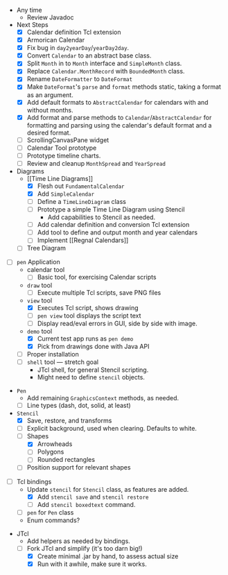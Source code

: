 - Any time
    - Review Javadoc
- Next Steps
    - [x] Calendar definition Tcl extension
    - [x] Armorican Calendar
    - [x] Fix bug in `day2yearDay`/`yearDay2day`.
    - [x] Convert `Calendar` to an abstract base class.
    - [x] Split `Month` in to `Month` interface and `SimpleMonth` class.
    - [x] Replace `Calendar.MonthRecord` with `BoundedMonth` class.
    - [x] Rename `DateFormatter` to `DateFormat`
    - [x] Make `DateFormat`'s `parse` and `format` methods static, taking a format as an argument.
    - [x] Add default formats to `AbstractCalendar` for calendars with and without months.
    - [x] Add format and parse methods to `Calendar`/`AbstractCalendar` for formatting and parsing using the calendar's default format and a desired format.
    - [ ] ScrollingCanvasPane widget
    - [ ] Calendar Tool prototype
    - [ ] Prototype timeline charts.
    - [ ] Review and cleanup `MonthSpread` and `YearSpread`
- Diagrams
    - [[Time Line Diagrams]]
        - [x] Flesh out `FundamentalCalendar`
        - [x] Add `SimpleCalendar`
        - [ ] Define a `TimeLineDiagram` class
        - [ ] Prototype a simple Time Line Diagram using Stencil
            - Add capabilities to Stencil as needed.
        - [ ] Add calendar definition and conversion Tcl extension
        - [ ] Add tool to define and output month and year calendars
        - [ ] Implement [[Regnal Calendars]]
    - [ ] Tree Diagram
- [ ] `pen` Application
    -   calendar tool
        - [ ] Basic tool, for exercising Calendar scripts
    -  `draw` tool
        - [ ] Execute multiple Tcl scripts, save PNG files
    - `view` tool
        - [x] Executes Tcl script, shows drawing
        - [ ] `pen view` tool displays the script text
        - [ ] Display read/eval errors in GUI, side by side with image.
    - `demo` tool
        - [x] Current test app runs as `pen demo`
        - [x] Pick from drawings done with Java API
    - [ ] Proper installation
    - [ ] `shell` tool — stretch goal
        - JTcl shell, for general Stencil scripting.
        - Might need to define `stencil` objects.
- `Pen` 
    - Add remaining `GraphicsContext` methods, as needed.
    - [ ] Line types (dash, dot, solid, at least)
- `Stencil` 
    - [x] Save, restore, and transforms
    - [ ] Explicit background, used when clearing.  Defaults to white.
    - [ ] Shapes
        - [x] Arrowheads
        - [ ] Polygons
        - [ ] Rounded rectangles
    - [ ] Position support for relevant shapes
- [ ] Tcl bindings
    - Update `stencil` for `Stencil` class, as features are added.
        - [x] Add `stencil save` and `stencil restore`
        - [ ] Add `stencil boxedtext` command.
    - [ ] `pen` for `Pen` class 
    - Enum commands?
- JTcl
    - Add helpers as needed by bindings.
    - [ ] Fork JTcl and simplify (it's too darn big!)
        - [x] Create minimal .jar by hand, to assess actual size
        - [x] Run with it awhile, make sure it works.
